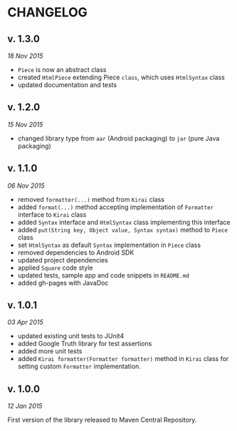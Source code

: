 CHANGELOG
=========

v. 1.3.0
--------
*18 Nov 2015*

- `Piece` is now an abstract class
- created `HtmlPiece` extending Piece `class`, which uses `HtmlSyntax` class
- updated documentation and tests

v. 1.2.0
--------
*15 Nov 2015*

- changed library type from `aar` (Android packaging) to `jar` (pure Java packaging)

v. 1.1.0
--------
*06 Nov 2015*

- removed `formatter(...)` method from `Kirai` class
- added `format(...)` method accepting implementation of `Formatter` interface to `Kirai` class
- added `Syntax` interface and `HtmlSyntax` class implementing this interface
- added `put(String key, Object value, Syntax syntax)` method to `Piece` class
- set `HtmlSyntax` as default `Syntax` implementation in `Piece` class
- removed dependencies to Android SDK
- updated project dependencies
- applied `Square` code style
- updated tests, sample app and code snippets in `README.md`
- added gh-pages with JavaDoc

v. 1.0.1
--------
*03 Apr 2015*

- updated existing unit tests to JUnit4
- added Google Truth library for test assertions
- added more unit tests
- added `Kirai formatter(Formatter formatter)` method in `Kirai` class for setting custom `Formatter` implementation.

v. 1.0.0
--------
*12 Jan 2015*

First version of the library released to Maven Central Repository.
